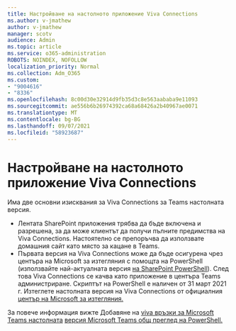 ```yaml
---
title: Настройване на настолното приложение Viva Connections
ms.author: v-jmathew
author: v-jmathew
manager: scotv
audience: Admin
ms.topic: article
ms.service: o365-administration
ROBOTS: NOINDEX, NOFOLLOW
localization_priority: Normal
ms.collection: Adm_O365
ms.custom:
- "9004616"
- "8336"
ms.openlocfilehash: 8c00d30e32914d9fb35d3c8e563aababa9e11093
ms.sourcegitcommit: ae556b6b26974392ca68a68426a2b40967ae0071
ms.translationtype: MT
ms.contentlocale: bg-BG
ms.lasthandoff: 09/07/2021
ms.locfileid: "58923687"
---
```

# <a name="set-up-the-viva-connections-desktop-app"></a>Настройване на настолното приложение Viva Connections

Има две основни изисквания за Viva Connections за Teams настолната версия. 

- Лентата SharePoint приложения трябва да бъде включена и разрешена, за да може клиентът да получи пълните предимства на Viva Connections. Настоятелно се препоръчва да използвате домашния сайт като място за кацане в Teams. 
- Първата версия на Viva Connections може да бъде осигурена чрез центъра на Microsoft за изтегляния с помощта на PowerShell (използвайте най-актуалната версия [на SharePoint PowerShell](https://docs.microsoft.com/powershell/sharepoint/sharepoint-online/introduction-sharepoint-online-management-shell?view=sharepoint-ps)). След това Viva Connections се качва като приложение в центъра Teams администриране. Скриптът на PowerShell е наличен от 31 март 2021 г. Изтеглете настолната версия на Viva Connections от официалния [център на Microsoft за изтегляния.](https://www.microsoft.com/download/confirmation.aspx?id=102888) 

За повече информация вижте Добавяне на [viva връзки за Microsoft Teams настолната](https://docs.microsoft.com/SharePoint/viva-connections) [версия Microsoft Teams общ преглед на PowerShell.](https://docs.microsoft.com/microsoftteams/teams-powershell-overview)